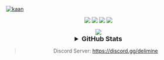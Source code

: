 [![kaan](https://cdn.discordapp.com/attachments/835120017288200213/866905084263661568/20210720_074833.jpg)](https://discord.gg/delimine)
<p align="center">
   <a href="https://discord.com/users/837022535266336819" target"blank_"><img src="https://img.shields.io/badge/discord%20-111111.svg?&style=for-the-badge&logo=discord&logoColor=white"></a>
   <a href="https://open.spotify.com/user/kulkanerdenet" target"blank_"><img src="https://img.shields.io/badge/Spotify%20-111111.svg?&style=for-the-badge&logo=spotify&logoColor=white"></a>
   <a href="https://www.youtube.com/c/kaanxd" target"blank_"><img src="https://img.shields.io/badge/youtube%20-111111.svg?&style=for-the-badge&logo=youtube&logoColor=white"></a>
   <a href="https://github.com/zkaanstrqfe" target"blank_"><img src="https://img.shields.io/badge/GitHub%20-111111.svg?&style=for-the-badge&logo=github&logoColor=white"></a>
<div align="center">
<img src="https://lanyard-profile-readme.vercel.app/api/837022535266336819">

<details align="center">
  <summary style="font-weight: bold; font-size: 18px">GitHub Stats</summary>
<img src="https://github-readme-stats.vercel.app/api?username=zKaanStrqfe&show_icons=true&theme=tokyonight" width="%100" height="150px" alt="stats" />
<img src="https://github-readme-stats.vercel.app/api/top-langs/?username=zKaanStrqfe&layout=compact&theme=tokyonight" width="%100" height="150px" alt="stats" />
<img src="https://github-profile-trophy.vercel.app/?username=zKaanStrqfe&theme=nord" width="%100" height="150px" alt="stats" />
</details>

> Discord Server: https://discord.gg/delimine
